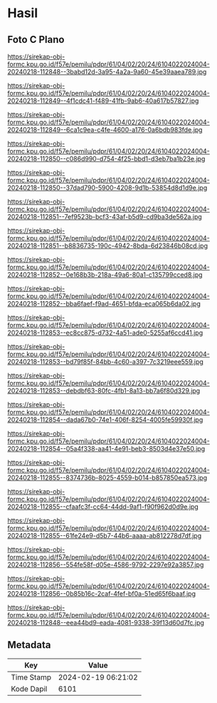 # Hasil

## Foto C Plano

https://sirekap-obj-formc.kpu.go.id/f57e/pemilu/pdpr/61/04/02/20/24/6104022024004-20240218-112848--3babd12d-3a95-4a2a-9a60-45e39aaea789.jpg

https://sirekap-obj-formc.kpu.go.id/f57e/pemilu/pdpr/61/04/02/20/24/6104022024004-20240218-112849--4f1cdc41-f489-41fb-9ab6-40a617b57827.jpg

https://sirekap-obj-formc.kpu.go.id/f57e/pemilu/pdpr/61/04/02/20/24/6104022024004-20240218-112849--6ca1c9ea-c4fe-4600-a176-0a6bdb983fde.jpg

https://sirekap-obj-formc.kpu.go.id/f57e/pemilu/pdpr/61/04/02/20/24/6104022024004-20240218-112850--c086d990-d754-4f25-bbd1-d3eb7ba1b23e.jpg

https://sirekap-obj-formc.kpu.go.id/f57e/pemilu/pdpr/61/04/02/20/24/6104022024004-20240218-112850--37dad790-5900-4208-9d1b-53854d8d1d9e.jpg

https://sirekap-obj-formc.kpu.go.id/f57e/pemilu/pdpr/61/04/02/20/24/6104022024004-20240218-112851--7ef9523b-bcf3-43af-b5d9-cd9ba3de562a.jpg

https://sirekap-obj-formc.kpu.go.id/f57e/pemilu/pdpr/61/04/02/20/24/6104022024004-20240218-112851--b8836735-190c-4942-8bda-6d23846b08cd.jpg

https://sirekap-obj-formc.kpu.go.id/f57e/pemilu/pdpr/61/04/02/20/24/6104022024004-20240218-112852--0e168b3b-218a-49a6-80a1-c135799cced8.jpg

https://sirekap-obj-formc.kpu.go.id/f57e/pemilu/pdpr/61/04/02/20/24/6104022024004-20240218-112852--bba6faef-f9ad-4651-bfda-eca065b6da02.jpg

https://sirekap-obj-formc.kpu.go.id/f57e/pemilu/pdpr/61/04/02/20/24/6104022024004-20240218-112853--ec8cc875-d732-4a51-ade0-5255af6ccd41.jpg

https://sirekap-obj-formc.kpu.go.id/f57e/pemilu/pdpr/61/04/02/20/24/6104022024004-20240218-112853--bd79f85f-84bb-4c60-a397-7c3219eee559.jpg

https://sirekap-obj-formc.kpu.go.id/f57e/pemilu/pdpr/61/04/02/20/24/6104022024004-20240218-112853--debdbf63-80fc-4fb1-8a13-bb7a6f80d329.jpg

https://sirekap-obj-formc.kpu.go.id/f57e/pemilu/pdpr/61/04/02/20/24/6104022024004-20240218-112854--dada67b0-74e1-406f-8254-4005fe59930f.jpg

https://sirekap-obj-formc.kpu.go.id/f57e/pemilu/pdpr/61/04/02/20/24/6104022024004-20240218-112854--05a4f338-aa41-4e91-beb3-8503d4e37e50.jpg

https://sirekap-obj-formc.kpu.go.id/f57e/pemilu/pdpr/61/04/02/20/24/6104022024004-20240218-112855--8374736b-8025-4559-b014-b857850ea573.jpg

https://sirekap-obj-formc.kpu.go.id/f57e/pemilu/pdpr/61/04/02/20/24/6104022024004-20240218-112855--cfaafc3f-cc64-44dd-9af1-f90f962d0d9e.jpg

https://sirekap-obj-formc.kpu.go.id/f57e/pemilu/pdpr/61/04/02/20/24/6104022024004-20240218-112855--61fe24e9-d5b7-44b6-aaaa-ab812278d7df.jpg

https://sirekap-obj-formc.kpu.go.id/f57e/pemilu/pdpr/61/04/02/20/24/6104022024004-20240218-112856--554fe58f-d05e-4586-9792-2297e92a3857.jpg

https://sirekap-obj-formc.kpu.go.id/f57e/pemilu/pdpr/61/04/02/20/24/6104022024004-20240218-112856--0b85b16c-2caf-4fef-bf0a-51ed65f6baaf.jpg

https://sirekap-obj-formc.kpu.go.id/f57e/pemilu/pdpr/61/04/02/20/24/6104022024004-20240218-112848--eea44bd9-eada-4081-9338-39f13d60d7fc.jpg


## Metadata

| Key        | Value               |
| ---------- | ------------------- |
| Time Stamp | 2024-02-19 06:21:02 |
| Kode Dapil | 6101                |



